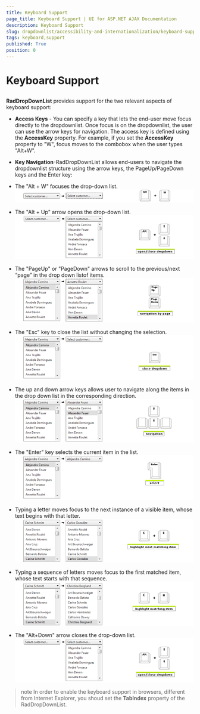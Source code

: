 ```yaml
---
title: Keyboard Support
page_title: Keyboard Support | UI for ASP.NET AJAX Documentation
description: Keyboard Support
slug: dropdownlist/accessibility-and-internationalization/keyboard-support
tags: keyboard,support
published: True
position: 0
---
```


# Keyboard Support



## 

__RadDropDownList__ provides support for the two relevant aspects of keyboard support:

* __Access Keys__ - You can specify a key that lets the end-user move focus directly to the dropdownlist. Once focus is on the dropdownlist, the user can use the arrow keys for navigation. The access key is defined using the __AccessKey__ property. For example, if you set the __AccessKey__ property to "W", focus moves to the combobox when the user types "Alt+W".

* __Key Navigation__-RadDropDownList allows end-users to navigate the dropdownlist structure using the arrow keys, the PageUp/PageDown keys and the Enter key:

* The "Alt + W" focuses the drop-down list. ![dropdownlist-accessibilityandinternalization-keyboardsupport-focus](images/dropdownlist-accessibilityandinternalization-keyboardsupport-focus.png)

* The "Alt + Up" arrow opens the drop-down list. ![dropdownlist-accessibilityandinternalization-keyboardsupport-open](images/dropdownlist-accessibilityandinternalization-keyboardsupport-open.png)

* The "PageUp" or "PageDown" arrows to scroll to the previous/next “page” in the drop down listof items.![dropdownlist-accessibilityandinternalization-keyboardsupport-navigationpage](images/dropdownlist-accessibilityandinternalization-keyboardsupport-navigationpage.png)

* The "Esc" key to close the list without changing the selection.![dropdownlist-accessibilityandinternalization-keyboardsupport-close](images/dropdownlist-accessibilityandinternalization-keyboardsupport-close.png)

* The up and down arrow keys allows user to navigate along the items in the drop down list in the corresponding direction.![dropdownlist-accessibilityandinternalization-keyboardsupport-navigation](images/dropdownlist-accessibilityandinternalization-keyboardsupport-navigation.png)

* The "Enter" key selects the current item in the list.![dropdownlist-accessibilityandinternalization-keyboardsupport-select](images/dropdownlist-accessibilityandinternalization-keyboardsupport-select.png)

* Typing a letter moves focus to the next instance of a visible item, whose text begins with that letter.![dropdownlist-accessibilityandinternalization-keyboardsupport-highlightnextelement](images/dropdownlist-accessibilityandinternalization-keyboardsupport-highlightnextelement.png)

* Typing a sequence of letters moves focus to the first matched item, whose text starts with that sequence.![dropdownlist-accessibilityandinternalization-keyboardsupport-highlightmatchingelement](images/dropdownlist-accessibilityandinternalization-keyboardsupport-highlightmatchingelement.png)

* The "Alt+Down" arrow closes the drop-down list.![dropdownlist-accessibilityandinternalization-keyboardsupport-open](images/dropdownlist-accessibilityandinternalization-keyboardsupport-open.png)

>note In order to enable the keyboard support in browsers, different from Internet Explorer, you shoud set the __TabIndex__ property of the RadDropDownList.
>

